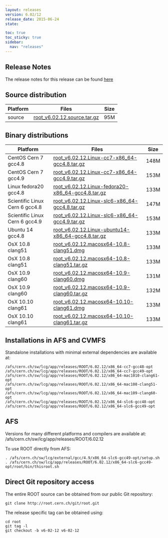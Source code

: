 ```yaml
---
layout: releases
version: 6.02/12
release_date: 2015-06-24
state:

toc: true
toc_sticky: true
sidebar:
  nav: "releases"
---
```



## Release Notes

The release notes for this release can be found [here](https://root.cern.ch/root-version-v6-02-00-patch-release-notes)

## Source distribution

| Platform       | Files | Size |
|-----------|-------|-----|
| source | [root_v6.02.12.source.tar.gz](https://root.cern.ch/download/root_v6.02.12.source.tar.gz) |  95M |


## Binary distributions

| Platform       | Files | Size |
|-----------|-------|-----|
| CentOS Cern 7 gcc4.8 | [root_v6.02.12.Linux-cc7-x86_64-gcc4.8.tar.gz](https://root.cern.ch/download/root_v6.02.12.Linux-cc7-x86_64-gcc4.8.tar.gz) | 148M |
| CentOS Cern 7 gcc4.9 | [root_v6.02.12.Linux-cc7-x86_64-gcc4.9.tar.gz](https://root.cern.ch/download/root_v6.02.12.Linux-cc7-x86_64-gcc4.9.tar.gz) | 153M |
| Linux fedora20 gcc4.8 | [root_v6.02.12.Linux-fedora20-x86_64-gcc4.8.tar.gz](https://root.cern.ch/download/root_v6.02.12.Linux-fedora20-x86_64-gcc4.8.tar.gz) | 133M |
| Scientific Linux Cern 6 gcc4.8 | [root_v6.02.12.Linux-slc6-x86_64-gcc4.8.tar.gz](https://root.cern.ch/download/root_v6.02.12.Linux-slc6-x86_64-gcc4.8.tar.gz) | 147M |
| Scientific Linux Cern 6 gcc4.9 | [root_v6.02.12.Linux-slc6-x86_64-gcc4.9.tar.gz](https://root.cern.ch/download/root_v6.02.12.Linux-slc6-x86_64-gcc4.9.tar.gz) | 153M |
| Ubuntu 14 gcc4.8 | [root_v6.02.12.Linux-ubuntu14-x86_64-gcc4.8.tar.gz](https://root.cern.ch/download/root_v6.02.12.Linux-ubuntu14-x86_64-gcc4.8.tar.gz) | 133M |
| OsX 10.8 clang51 | [root_v6.02.12.macosx64-10.8-clang51.dmg](https://root.cern.ch/download/root_v6.02.12.macosx64-10.8-clang51.dmg) | 133M |
| OsX 10.8 clang51 | [root_v6.02.12.macosx64-10.8-clang51.tar.gz](https://root.cern.ch/download/root_v6.02.12.macosx64-10.8-clang51.tar.gz) | 133M |
| OsX 10.9 clang60 | [root_v6.02.12.macosx64-10.9-clang60.dmg](https://root.cern.ch/download/root_v6.02.12.macosx64-10.9-clang60.dmg) | 131M |
| OsX 10.9 clang60 | [root_v6.02.12.macosx64-10.9-clang60.tar.gz](https://root.cern.ch/download/root_v6.02.12.macosx64-10.9-clang60.tar.gz) | 132M |
| OsX 10.10 clang61 | [root_v6.02.12.macosx64-10.10-clang61.dmg](https://root.cern.ch/download/root_v6.02.12.macosx64-10.10-clang61.dmg) | 133M |
| OsX 10.10 clang61 | [root_v6.02.12.macosx64-10.10-clang61.tar.gz](https://root.cern.ch/download/root_v6.02.12.macosx64-10.10-clang61.tar.gz) | 133M |



## Installations in AFS and CVMFS
Standalone installations with minimal external dependencies are available at:
~~~
/afs/cern.ch/sw/lcg/app/releases/ROOT/6.02.12/x86_64-cc7-gcc48-opt
/afs/cern.ch/sw/lcg/app/releases/ROOT/6.02.12/x86_64-cc7-gcc49-opt
/afs/cern.ch/sw/lcg/app/releases/ROOT/6.02.12/x86_64-mac1010-clang61-opt
/afs/cern.ch/sw/lcg/app/releases/ROOT/6.02.12/x86_64-mac108-clang51-opt
/afs/cern.ch/sw/lcg/app/releases/ROOT/6.02.12/x86_64-mac109-clang60-opt
/afs/cern.ch/sw/lcg/app/releases/ROOT/6.02.12/x86_64-slc6-gcc48-opt
/afs/cern.ch/sw/lcg/app/releases/ROOT/6.02.12/x86_64-slc6-gcc49-opt
~~~

## AFS
Versions for many different platforms and compilers are available at:
/afs/cern.ch/sw/lcg/app/releases/ROOT/6.02.12

To use ROOT directly from AFS:
~~~
. /afs/cern.ch/sw/lcg/external/gcc/4.9/x86_64-slc6-gcc49-opt/setup.sh
. /afs/cern.ch/sw/lcg/app/releases/ROOT/6.02.12/x86_64-slc6-gcc49-opt/root/bin/thisroot.sh
~~~

## Direct Git repository access
The entire ROOT source can be obtained from our public Git repository:

~~~
git clone http://root.cern.ch/git/root.git
~~~
The release specific tag can be obtained using:
~~~
cd root
git tag -l
git checkout -b v6-02-12 v6-02-12
~~~
